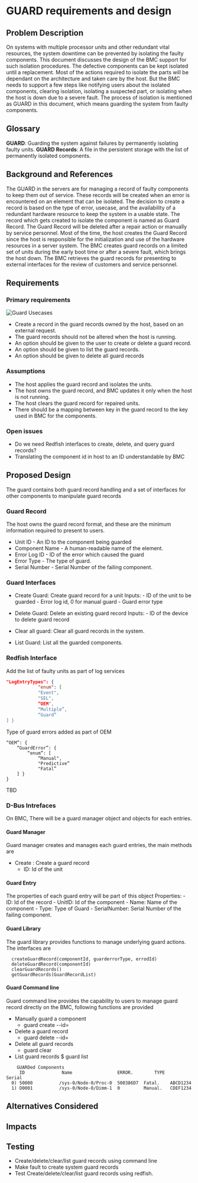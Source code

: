 ﻿# GUARD requirements and design

## Problem Description
On systems with multiple processor units and other redundant vital resources,
the system downtime can be prevented by isolating the faulty components. This
document discusses the design of the BMC support for such isolation procedures.
The defective components can be kept isolated until a replacement. Most of the
actions required to isolate the parts will be dependant on the architecture and
taken care by the host. But the BMC needs to support a few steps like notifying
users about the isolated components, clearing isolation, isolating a suspected
part, or isolating when the host is down due to a severe fault. The process of
isolation is mentioned as GUARD in this document, which means guarding the
system from faulty components.

## Glossary
**GUARD**: Guarding the system against failures by permanently isolating faulty units.
**GUARD Records**: A file in the persistent storage with the list of permanently
isolated components.


## Background and References

The GUARD in the servers are for managing a record of faulty components to keep
them out of service.  These records will be created when an error is encountered
on an element that can be isolated. The decision to create a record is based on
the type of error, usecase, and the availability of a redundant hardware
resource to keep the system in a usable state. The record which gets created to
isolate the component is named as Guard Record. The Guard Record will be deleted
after a repair action or manually by service personnel. Most of the time,
the host creates the Guard Record since the host is responsible for the
initialization and use of the hardware resources in a server system. The BMC
creates guard records on a limited set of units during the early boot time or
after a severe fault, which brings the host down. The BMC retrieves the guard
records for presenting to external interfaces for the review of customers and
service personnel.

## Requirements
### Primary requirements
![Guard Usecases](https://user-images.githubusercontent.com/16666879/70852658-0edfda80-1eca-11ea-9d70-c81a690c78f2.jpeg)
- Create a record in the guard records owned by the host, based on an external
  request.
- The guard records should not be altered when the host is running.
- An option should be given to the user to create or delete a guard record.
- An option should be given to list the guard records.
- An option should be given to delete all guard records
### Assumptions
- The host applies the guard record and isolates the units.
- The host owns the guard record, and BMC updates it only when the host is not
  running.
- The host clears the guard record for repaired units.
- There should be a mapping between key in the guard record to the key used in
  BMC for the components.
### Open issues
- Do we need Redfish interfaces to create, delete, and query guard records?
- Translating the component id in host to an ID understandable by BMC
## Proposed Design
The guard contains both guard record handling and a set of interfaces for other
components to manipulate guard records
### Guard Record
The host owns the guard record format, and these are the minimum information
required to present to users.
  - Unit ID - An ID to the component being guarded
  - Component Name - A human-readable name of the element.
  - Error Log ID - ID of the error which caused the guard
  - Error Type - The type of guard.
  - Serial Number - Serial Number of the failing component.

### Guard Interfaces
- Create Guard: Create guard record for a unit
       Inputs:
           - ID of the unit to be guarded
           - Error log id, 0 for manual guard
           - Guard error type
- Delete Guard: Delete an existing guard record
       Inputs:
          - ID of the device to delete guard record

- Clear all guard: Clear all guard records in the system.

- List Guard:  List all the guarded components.

### Redfish Interface
Add the list of faulty units as part of log services
```json
"LogEntryTypes": {
			"enum": [
			"Event",
			"SEL",
			“OEM",
			“Multiple”,
			“Guard”
] }
```
Type of guard errors added as part of OEM
```
“OEM”: {
	“GuardError”: {
		“enum”: [
			“Manual",
			"Predictive”
			"Fatal”
	] }
}
```
TBD
### D-Bus Intrefaces
On BMC, There will be a guard manager object and objects for each entries.
#### Guard Manager
Guard manager creates and manages each guard entries, the main methods are
- Create : Create a guard record
	- ID: Id of the unit
#### Guard Entry
The properties of each guard entry will be part of this object
Properties:
	- ID: Id of the record
	- UnitID: Id of the component
	- Name: Name of the component
	- Type: Type of Guard
	- SerialNumber: Serial Number of the failing component.

#### Guard Library
The guard library provides functions to manage underlying guard actions.
The interfaces are
```
  createGuardRecord(componentId, guarderrorType, errodId)
  deleteGuardRecord(componentId)
  clearGuardRecords()
  getGuardRecords(GuardRecordList)
```
#### Guard Command line
Guard command line provides the capability to users to manage guard record
directly on the BMC, following functions are provided

- Manually guard a component
	- guard create --id=<id>
- Delete a guard record
	- guard delete --id=<id>
- Delete all guard records
	- guard clear
- List guard records
	$ guard list
```
	GUARDed Components
     ID              Name                 ERROR.        TYPE      Serial
  0) 50000     		/sys-0/Node-0/Proc-0  500386D7  Fatal.    ABCD1234
  1) D0001   		/sys-0/Node-0/Dimm-1  0         Manual.   CDEF1234
```
## Alternatives Considered

## Impacts

## Testing
- Create/delete/clear/list guard records using command line
- Make fault to create system guard records
- Test Create/delete/clear/list guard records using redfish.
